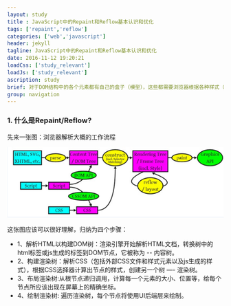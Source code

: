 ```yaml
---
layout: study
title : JavaScript中的Repaint和Reflow基本认识和优化
tags: ['repaint','reflow']
categories: ['web','javascript']
header: jekyll
tagline: JavaScript中的Repaint和Reflow基本认识和优化
date: 2016-11-12 19:20:21
loadCss: ['study_relevant']
loadJs: ['study_relevant']
ascription: study
brief: 对于DOM结构中的各个元素都有自己的盒子（模型），这些都需要浏览器根据各种样式（浏览器的、开发人员定义的等）来计算并根据计算结果将元素放到它该出现的位置，这个过程称之为reflow；当各种盒子的位置、大小以及其他属性，例如颜色、字体大小等都确定下来后，浏览器于是便把这些元素都按照各自的特性绘制了一遍，于是页面的内容出现了，这个过程称之为repaint。
group: navigation
---
```

<h3>1. 什么是Repaint/Reflow?</h3>
<p>先来一张图：浏览器解析大概的工作流程</p>
<pre><img src="/src/assets/img/repaint_reflow.png" alt="浏览器解析大概的工作流程"></pre>
<p>这张图应该可以很好理解，归纳为四个步骤：</p>
<ul>
<li>1、解析HTML以构建DOM树：渲染引擎开始解析HTML文档，转换树中的html标签或js生成的标签到DOM节点，它被称为 -- 内容树。</li>
<li>2、构建渲染树：解析CSS（包括外部CSS文件和样式元素以及js生成的样式），根据CSS选择器计算出节点的样式，创建另一个树 —- 渲染树。</li>
<li>3、布局渲染树:从根节点递归调用，计算每一个元素的大小、位置等，给每个节点所应该出现在屏幕上的精确坐标。</li>
<li>4、绘制渲染树: 遍历渲染树，每个节点将使用UI后端层来绘制。</li>
</ul>
